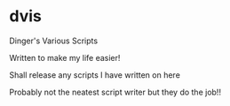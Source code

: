 # dvis

Dinger's Various Scripts

Written to make my life easier!

Shall release any scripts I have written on here

Probably not the neatest script writer but they do the job!!

